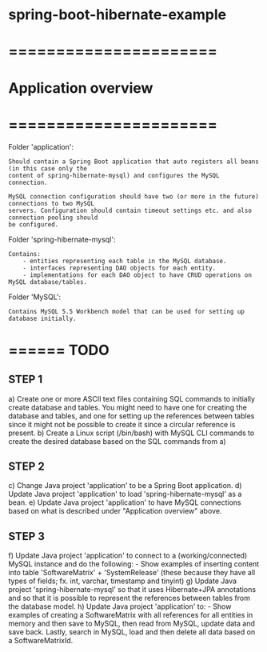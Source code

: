 # spring-boot-hibernate-example

# ======================
#  Application overview
# ======================

Folder 'application':

	Should contain a Spring Boot application that auto registers all beans (in this case only the
	content of spring-hibernate-mysql) and configures the MySQL connection.

	MySQL connection configuration should have two (or more in the future) connections to two MySQL
	servers. Configuration should contain timeout settings etc. and also connection pooling should
	be configured.



Folder 'spring-hibernate-mysql':

	Contains:
		- entities representing each table in the MySQL database.
		- interfaces representing DAO objects for each entity.
		- implementations for each DAO object to have CRUD operations on MySQL database/tables.



Folder 'MySQL':

	Contains MySQL 5.5 Workbench model that can be used for setting up database initially.



======
 TODO
======

STEP 1
------
a) Create one or more ASCII text files containing SQL commands to initially create database and tables.
   You might need to have one for creating the database and tables, and one for setting up the references
   between tables since it might not be possible to create it since a circular reference is present.
b) Create a Linux script (/bin/bash) with MySQL CLI commands to create the desired database based on the
   SQL commands from a)

STEP 2
------
c) Change Java project 'application' to be a Spring Boot application.
d) Update Java project 'application' to load 'spring-hibernate-mysql' as a bean.
e) Update Java project 'application' to have MySQL connections based on what is described under
   "Application overview" above.

STEP 3
------
f) Update Java project 'application' to connect to a (working/connected) MySQL instance and do the
   following:
       - Show examples of inserting content into table 'SoftwareMatrix' + 'SystemRelease' (these because
         they have all types of fields; fx. int, varchar, timestamp and tinyint)
g) Update Java project 'spring-hibernate-mysql' so that it uses Hibernate+JPA annotations and so that
   it is possible to represent the references between tables from the database model.
h) Update Java project 'application' to:
       - Show examples of creating a SoftwareMatrix with all references for all entities in memory and
         then save to MySQL, then read from MySQL, update data and save back. Lastly, search in MySQL,
         load and then delete all data based on a SoftwareMatrixId.
